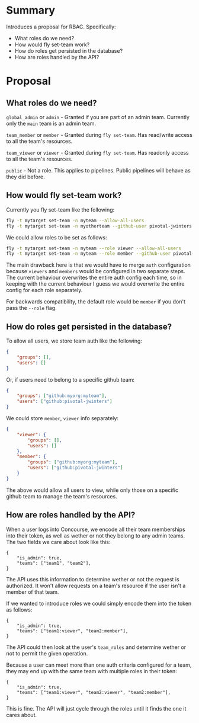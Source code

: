 # Summary

Introduces a proposal for RBAC. Specifically:

- What roles do we need?
- How would fly set-team work?
- How do roles get persisted in the database?
- How are roles handled by the API?


# Proposal

## What roles do we need?

`global_admin` or `admin` - Granted if you are part of an admin team. Currently only the `main` team is an admin team.

`team_member` or `member` - Granted during `fly set-team`. Has read/write access to all the team's resources.

`team_viewer` or `viewer` - Granted during `fly set-team`. Has readonly access to all the team's resources.

`public` - Not a role. This applies to pipelines. Public pipelines will behave as they did before.


## How would fly set-team work?

Currently you fly set-team like the following:
```bash
fly -t mytarget set-team -n myteam --allow-all-users
fly -t mytarget set-team -n myotherteam --github-user pivotal-jwinters --github-team myorg:myteam
```

We could allow roles to be set as follows:
```bash
fly -t mytarget set-team -n myteam --role viewer --allow-all-users
fly -t mytarget set-team -n myteam --role member --github-user pivotal-jwinters --github-team myorg:myteam
```

The main drawback here is that we would have to merge `auth` configuration because `viewers` and `members` would be configured in two separate steps.  The current behaviour overwrites the entire auth config each time, so in keeping with the current behaviour I guess we would overwrite the entire config for each role separately. 

For backwards compatibility, the default role would be `member` if you don't pass the `--role` flag.


##  How do roles get persisted in the database?

To allow all users, we store team auth like the following:
```json
{
	"groups": [],
	"users": []
}
```

Or, if users need to belong to a specific github team:
```json
{
	"groups": ["github:myorg:myteam"],
	"users": ["github:pivotal-jwinters"]
}
```

We could store `member`, `viewer` info separately:
```json
{
	"viewer": {
		"groups": [],
		"users": []
	},
	"member": {
		"groups": ["github:myorg:myteam"],
		"users": ["github:pivotal-jwinters"]
	}
}
```

The above would allow all users to view, while only those on a specific github team to manage the team's resources.


##  How are roles handled by the API?

When a user logs into Concourse, we encode all their team memberships into their token, as well as wether or not they belong to any admin teams. The two fields we care about look like this:
```
{
	"is_admin": true,
	"teams": ["team1", "team2"],
}
```

The API uses this information to determine wether or not the request is authorized. It won't allow requests on a team's resource if the user isn't a member of that team.

If we wanted to introduce roles we could simply encode them into the token as follows:
```
{
	"is_admin": true,
	"teams": ["team1:viewer", "team2:member"],
}
```
The API could then look at the user's `team_roles` and determine wether or not to permit the given operation. 

Because a user can meet more than one auth criteria configured for a team, they may end up with the same team with multiple roles in their token:
```
{
	"is_admin": true,
	"teams": ["team1:viewer", "team2:viewer", "team2:member"],
}
```

This is fine. The API will just cycle through the roles until it finds the one it cares about. 



